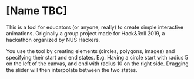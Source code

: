 # [Name TBC]

This is a tool for educators (or anyone, really) to create simple interactive animations. Originally a group project made for Hack&Roll 2019, a hackathon organized by NUS Hackers.

You use the tool by creating elements (circles, polygons, images) and specifying their start and end states. E.g. Having a circle start with radius 5 on the left of the canvas, and end with radius 10 on the right side. Dragging the slider will then interpolate between the two states.
